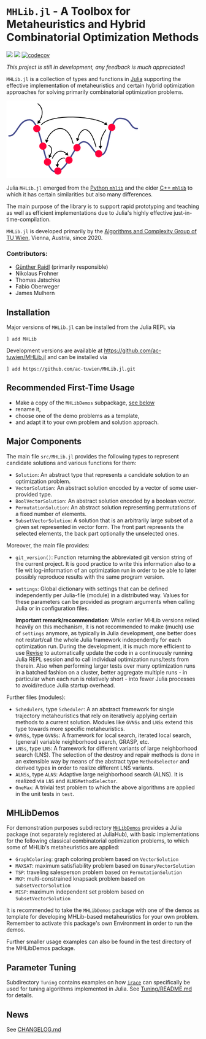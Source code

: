 # `MHLib.jl` - A Toolbox for Metaheuristics and Hybrid Combinatorial Optimization Methods

![](https://github.com/ac-tuwien/MHLib.jl/actions/workflows/test_MHLib.yml/badge.svg)
![](https://github.com/ac-tuwien/MHLib.jl/actions/workflows/test_MHLibDemos.yml/badge.svg)
[![codecov](https://codecov.io/github/ac-tuwien/MHLib.jl/graph/badge.svg?token=E2SPCIZ5RN)](https://codecov.io/github/ac-tuwien/MHLib.jl)

_This project is still in development, any feedback is much appreciated!_

`MHLib.jl` is a collection of types and functions  in 
[Julia](https://julialang.org/) supporting
the effective implementation of metaheuristics and certain hybrid optimization approaches
for solving primarily combinatorial optimization problems.

![ ](mh.png)

Julia `MHLib.jl` emerged from the
[Python `mhlib`](https://github.com/ac-tuwien/pymhlib) and the older
[C++ `mhlib`](https://bitbucket.org/ads-tuwien/mhlib) to which it has certain similarities
but also many differences.

The main purpose of the library is to support rapid prototyping and teaching as well
as efficient implementations due to Julia's highly effective just-in-time-compilation.

`MHLib.jl` is developed primarily by the
[Algorithms and Complexity Group of TU Wien](https://www.ac.tuwien.ac.at),
Vienna, Austria, since 2020.

### Contributors:
- [Günther Raidl](https://www.ac.tuwien.ac.at/raidl) (primarily responsible)
- Nikolaus Frohner
- Thomas Jatschka
- Fabio Oberweger
- James Mulhern

## Installation

Major versions of `MHLib.jl` can be installed from the Julia REPL via

    ] add MHLib

Development versions are available at https://github.com/ac-tuwien/MHLib.jl and can be
installed via

    ] add https://github.com/ac-tuwien/MHLib.jl.git

## Recommended First-Time Usage

- Make a copy of the `MHLibDemos` subpackage, [see below](#MHLibDemos)
- rename it,
- choose one of the demo problems as a template,
- and adapt it to your own problem and solution approach.

## Major Components

The main file `src/MHLib.jl` provides the following types to represent candidate solutions and various functions for them:
- `Solution`:
    An abstract type that represents a candidate solution to an optimization problem.
- `VectorSolution`:
    An abstract solution encoded by a vector of some user-provided type.
- `BoolVectorSolution`:
    An abstract solution encoded by a boolean vector.
- `PermutationSolution`:
    An abstract solution representing permutations of a fixed number of elements.
- `SubsetVectorSolution`:
    A solution that is an arbitrarily large subset of a given set
    represented in vector form. The front part represents the selected
    elements, the back part optionally the unselected ones.

Moreover, the main file provides:
- `git_version()`:
    Function returning the abbreviated git version string of the current project. It is good practice to write this information also to a file wit log-information of an optimization run in order to be able to later possibly reproduce results with the same program version.
- `settings`:
    Global dictionary with settings that can be defined independently per Julia-file (module) in a distributed way. 
    Values for these parameters can be provided as program arguments when calling Julia or in
    configuration files. 

    **Important remark/recommendation**: While earlier MHLib versions relied heavily on this mechanism, it is not recommended to make (much) use of `settings` anymore, as typically in Julia development, one better does not restart/call the whole Julia framework independently for each optimization run. During the development, it is much more efficient to use [Revise](https://github.com/timholy/Revise.jl) to automatically update the code in a continuously running Julia REPL session and to call individual optimization runs/tests from therein. Also when performing larger tests over many optimization runs in a batched fashion on a cluster, better aggregate multiple runs - in particular when each run is relatively short - into fewer Julia processes to avoid/reduce Julia startup overhead.

Further files (modules):

- `Schedulers`, type `Scheduler`:
    A an abstract framework for single trajectory metaheuristics that rely on iteratively
    applying certain methods to a current solution.
    Modules like `GVNSs` and `LNSs` extend this type towards more specific metaheuristics.
- `GVNSs`, type `GVNSs`:
    A framework for local search, iterated local search, (general) variable neighborhood
    search, GRASP, etc.
- `LNSs`, type `LNS`:
    A framework for different variants of large neighborhood search (LNS).
    The selection of the destroy and repair methods is done in an extensible way by
    means of the abstract type `MethodSelector` and derived types in order to realize 
    different LNS variants.
- `ALNSs`, type `ALNS`:
    Adaptive large neighborhood search (ALNS). It is realized via `LNS` and `ALNSMethodSelector`.
- `OneMax`:
    A trivial test problem to which the above algorithms are applied in the unit tests in `test`.

## MHLibDemos

For demonstration purposes subdirectory [`MHLibDemos`](MHLibDemos/README.md) provides a Julia package (not separately registered at JuliaHub), with basic implementations for the following classical combinatorial optimization problems, to which some of MHLib's metaheuristics are applied:

- `GraphColoring`: graph coloring problem based on `VectorSolution`
- `MAXSAT`: maximum satisfiability problem based on `BinaryVectorSolution`
- `TSP`: traveling salesperson problem based on `PermutationSolution`
- `MKP`: multi-constrained knapsack problem based on `SubsetVectorSolution`
- `MISP`: maximum independent set problem based on `SubsetVectorSolution`

It is recommended to take the `MHLibDemos` package with one of the demos as template for 
developing MHLib-based metaheuristics for your own problem. Remember to activate this package's own Environment in order to run the demos.

Further smaller usage examples can also be found in the test directory of the MHLibDemos package.

## Parameter Tuning

Subdirectory `Tuning` contains examples on how [`irace`](https://github.com/MLopez-Ibanez/irace) can specifically be used for tuning
algorithms implemented in Julia. See [Tuning/README.md](Tuning/README.md) for details.

## News

See [CHANGELOG.md](CHANGELOG.md)

